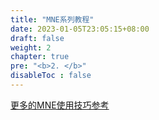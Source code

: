 ```yaml
---
title: "MNE系列教程"
date: 2023-01-05T23:05:15+08:00
draft: false
weight: 2
chapter: true
pre: "<b>2. </b>"
disableToc : false
---
```



[更多的MNE使用技巧参考](https://github.com/LiaoPan/MNE-Cookbook)